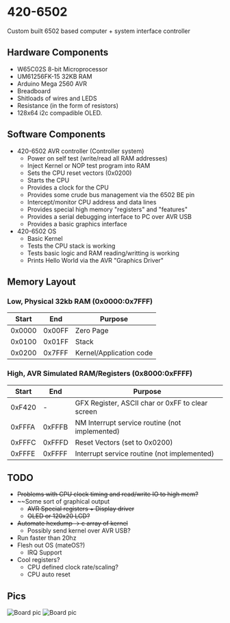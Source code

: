 # 420-6502
Custom built 6502 based computer + system interface controller

## Hardware Components
* W65C02S 8-bit Microprocessor
* UM61256FK-15 32KB RAM 
* Arduino Mega 2560 AVR 
* Breadboard
* Shitloads of wires and LEDS
* Resistance (in the form of resistors)
* 128x64 i2c compadible OLED. 

## Software Components
* 420-6502 AVR controller (Controller system)
  * Power on self test (write/read all RAM addresses)
  * Inject Kernel or NOP test program into RAM 
  * Sets the CPU reset vectors (0x0200)
  * Starts the CPU
  * Provides a clock for the CPU
  * Provides some crude bus management via the 6502 BE pin
  * Intercept/monitor CPU address and data lines
  * Provides special high memory "registers" and "features"
  * Provides a serial debugging interface to PC over AVR USB
  * Provides a basic graphics interface  
* 420-6502 OS 
  * Basic Kernel
  * Tests the CPU stack is working 
  * Tests basic logic and RAM reading/writting is working
  * Prints Hello World via the AVR "Graphics Driver"

## Memory Layout
### Low, Physical 32kb RAM (0x0000:0x7FFF)
| Start | End  | Purpose |
| ------| ------- | ------------- |
| 0x0000 | 0x00FF | Zero Page     |
| 0x0100 | 0x01FF | Stack         |
| 0x0200 | 0x7FFF | Kernel/Application code |

### High, AVR Simulated RAM/Registers (0x8000:0xFFFF)
| Start |  End  | Purpose |
| ------|------- | ------------- |
| 0xF420 | - | GFX Register, ASCII char or 0xFF to clear screen |
| 0xFFFA | 0xFFFB | NM Interrupt service routine (not implemented) |
| 0xFFFC | 0xFFFD | Reset Vectors (set to 0x0200) |
| 0xFFFE | 0xFFFF | Interrupt service routine (not implemented) |

## TODO
* ~~Problems with CPU clock timing and read/write IO to high mem?~~
* ~~Some sort of graphical output
  * ~~AVR Special registers + Display driver~~
  * ~~OLED or 120x20 LCD?~~
* ~~Automate hexdump -> c array of kernel~~
  * Possibly send kernel over AVR USB?
* Run faster than 20hz
* Flesh out OS (mateOS?) 
  * IRQ Support 
* Cool registers?
  * CPU defined clock rate/scaling?
  * CPU auto reset

## Pics
![Board pic](/pic2.png)
![Board pic](/pic.png)

